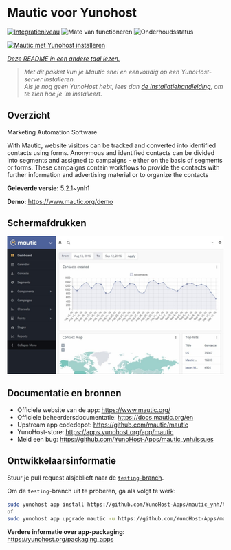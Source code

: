 <!--
NB: Deze README is automatisch gegenereerd door <https://github.com/YunoHost/apps/tree/master/tools/readme_generator>
Hij mag NIET handmatig aangepast worden.
-->

# Mautic voor Yunohost

[![Integratieniveau](https://apps.yunohost.org/badge/integration/mautic)](https://ci-apps.yunohost.org/ci/apps/mautic/)
![Mate van functioneren](https://apps.yunohost.org/badge/state/mautic)
![Onderhoudsstatus](https://apps.yunohost.org/badge/maintained/mautic)

[![Mautic met Yunohost installeren](https://install-app.yunohost.org/install-with-yunohost.svg)](https://install-app.yunohost.org/?app=mautic)

*[Deze README in een andere taal lezen.](./ALL_README.md)*

> *Met dit pakket kun je Mautic snel en eenvoudig op een YunoHost-server installeren.*  
> *Als je nog geen YunoHost hebt, lees dan [de installatiehandleiding](https://yunohost.org/install), om te zien hoe je 'm installeert.*

## Overzicht

Marketing Automation Software

With Mautic, website visitors can be tracked and converted into identified contacts using forms. Anonymous and identified contacts can be divided into segments and assigned to campaigns - either on the basis of segments or forms. These campaigns contain workflows to provide the contacts with further information and advertising material or to organize the contacts

**Geleverde versie:** 5.2.1~ynh1

**Demo:** <https://www.mautic.org/demo>

## Schermafdrukken

![Schermafdrukken van Mautic](./doc/screenshots/mautic-Screenshots.jpg)

## Documentatie en bronnen

- Officiele website van de app: <https://www.mautic.org/>
- Officiele beheerdersdocumentatie: <https://docs.mautic.org/en>
- Upstream app codedepot: <https://github.com/mautic/mautic>
- YunoHost-store: <https://apps.yunohost.org/app/mautic>
- Meld een bug: <https://github.com/YunoHost-Apps/mautic_ynh/issues>

## Ontwikkelaarsinformatie

Stuur je pull request alsjeblieft naar de [`testing`-branch](https://github.com/YunoHost-Apps/mautic_ynh/tree/testing).

Om de `testing`-branch uit te proberen, ga als volgt te werk:

```bash
sudo yunohost app install https://github.com/YunoHost-Apps/mautic_ynh/tree/testing --debug
of
sudo yunohost app upgrade mautic -u https://github.com/YunoHost-Apps/mautic_ynh/tree/testing --debug
```

**Verdere informatie over app-packaging:** <https://yunohost.org/packaging_apps>
